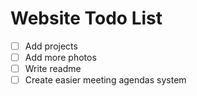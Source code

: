 # Website Todo List

- [ ] Add projects
- [ ] Add more photos
- [ ] Write readme
- [ ] Create easier meeting agendas system
